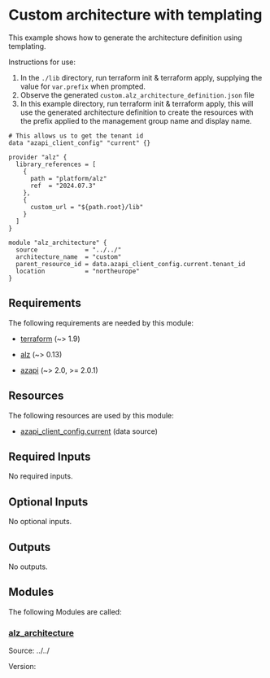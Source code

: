<!-- BEGIN_TF_DOCS -->
# Custom architecture with templating

This example shows how to generate the architecture definition using templating.

Instructions for use:

1. In the `./lib` directory, run terraform init & terraform apply, supplying the value for `var.prefix` when prompted.
2. Observe the generated `custom.alz_architecture_definition.json` file
3. In this example directory, run terraform init & terraform apply, this will use the generated architecture definition to create the resources with the prefix applied to the management group name and display name.

```hcl
# This allows us to get the tenant id
data "azapi_client_config" "current" {}

provider "alz" {
  library_references = [
    {
      path = "platform/alz"
      ref  = "2024.07.3"
    },
    {
      custom_url = "${path.root}/lib"
    }
  ]
}

module "alz_architecture" {
  source             = "../../"
  architecture_name  = "custom"
  parent_resource_id = data.azapi_client_config.current.tenant_id
  location           = "northeurope"
}
```

<!-- markdownlint-disable MD033 -->
## Requirements

The following requirements are needed by this module:

- <a name="requirement_terraform"></a> [terraform](#requirement\_terraform) (~> 1.9)

- <a name="requirement_alz"></a> [alz](#requirement\_alz) (~> 0.13)

- <a name="requirement_azapi"></a> [azapi](#requirement\_azapi) (~> 2.0, >= 2.0.1)

## Resources

The following resources are used by this module:

- [azapi_client_config.current](https://registry.terraform.io/providers/azure/azapi/latest/docs/data-sources/client_config) (data source)

<!-- markdownlint-disable MD013 -->
## Required Inputs

No required inputs.

## Optional Inputs

No optional inputs.

## Outputs

No outputs.

## Modules

The following Modules are called:

### <a name="module_alz_architecture"></a> [alz\_architecture](#module\_alz\_architecture)

Source: ../../

Version:

<!-- END_TF_DOCS -->